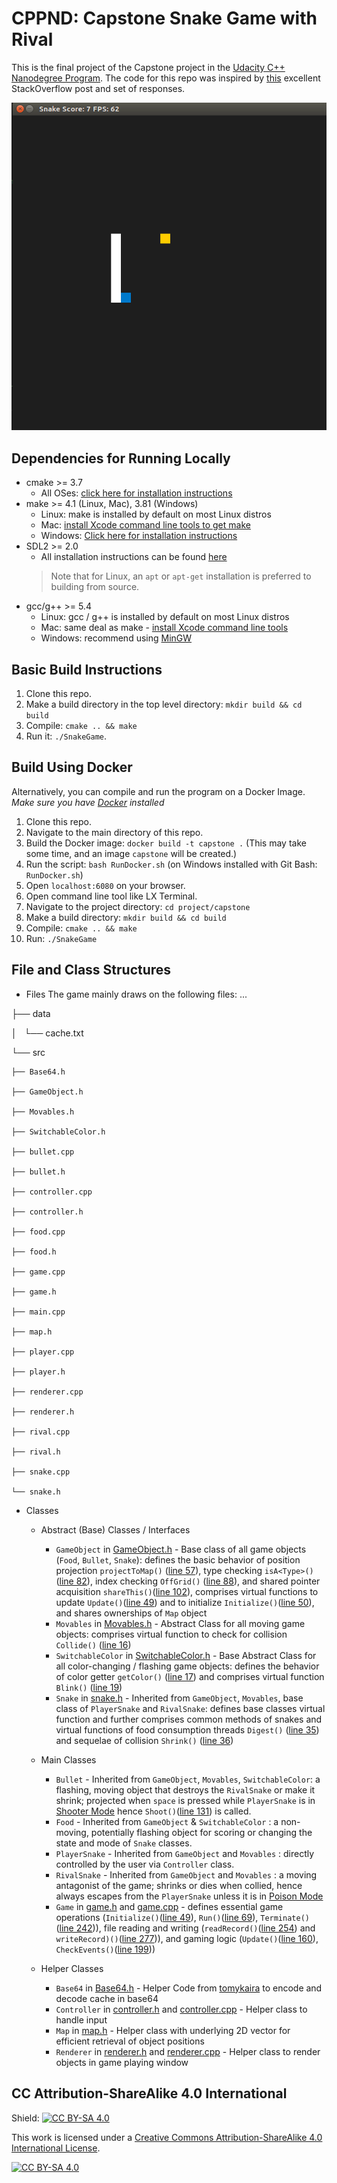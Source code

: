 # CPPND: Capstone Snake Game with Rival

This is the final project of the Capstone project in the [Udacity C++ Nanodegree Program](https://www.udacity.com/course/c-plus-plus-nanodegree--nd213). The code for this repo was inspired by [this](https://codereview.stackexchange.com/questions/212296/snake-game-in-c-with-sdl) excellent StackOverflow post and set of responses.

<img src="snake_game.gif"/>


## Dependencies for Running Locally
* cmake >= 3.7
  * All OSes: [click here for installation instructions](https://cmake.org/install/)
* make >= 4.1 (Linux, Mac), 3.81 (Windows)
  * Linux: make is installed by default on most Linux distros
  * Mac: [install Xcode command line tools to get make](https://developer.apple.com/xcode/features/)
  * Windows: [Click here for installation instructions](http://gnuwin32.sourceforge.net/packages/make.htm)
* SDL2 >= 2.0
  * All installation instructions can be found [here](https://wiki.libsdl.org/Installation)
  >Note that for Linux, an `apt` or `apt-get` installation is preferred to building from source.
* gcc/g++ >= 5.4
  * Linux: gcc / g++ is installed by default on most Linux distros
  * Mac: same deal as make - [install Xcode command line tools](https://developer.apple.com/xcode/features/)
  * Windows: recommend using [MinGW](http://www.mingw.org/)

## Basic Build Instructions

1. Clone this repo.
2. Make a build directory in the top level directory: `mkdir build && cd build`
3. Compile: `cmake .. && make`
4. Run it: `./SnakeGame`.

## Build Using Docker

Alternatively, you can compile and run the program on a Docker Image.
*Make sure you have [Docker](https://www.docker.com/get-started) installed*
1. Clone this repo.
2. Navigate to the main directory of this repo.
3. Build the Docker image: `docker build -t capstone .` (This may take some time, and an image `capstone` will be created.)
4. Run the script: `bash RunDocker.sh` (on Windows installed with Git Bash: `RunDocker.sh`)
5. Open `localhost:6080` on your browser.
6. Open command line tool like LX Terminal.
7. Navigate to the project directory: `cd project/capstone`
8. Make a build directory: `mkdir build && cd build`
9. Compile: `cmake .. && make`
10. Run: `./SnakeGame`

## File and Class Structures
* Files
The game mainly draws on the following files:
...

├── data

│   └── cache.txt

└── src

    ├── Base64.h

    ├── GameObject.h

    ├── Movables.h

    ├── SwitchableColor.h

    ├── bullet.cpp

    ├── bullet.h

    ├── controller.cpp

    ├── controller.h

    ├── food.cpp

    ├── food.h

    ├── game.cpp

    ├── game.h

    ├── main.cpp

    ├── map.h

    ├── player.cpp

    ├── player.h

    ├── renderer.cpp

    ├── renderer.h

    ├── rival.cpp

    ├── rival.h

    ├── snake.cpp

    └── snake.h


* Classes

  * Abstract (Base) Classes / Interfaces
    * `GameObject` in [GameObject.h](src/GameObject.h) - Base class of all game objects (`Food`, `Bullet`, `Snake`): defines the basic behavior of position projection `projectToMap()` ([line 57](src/GameObject.h#L57)), type checking `isA<Type>()`([line 82](src/GameObject.h#L82)), index checking `OffGrid()` ([line 88](src/GameObject.h#L88)), and shared pointer acquisition `shareThis()`([line 102](src/GameObject.h#L102)), comprises virtual functions to update `Update()`([line 49](src/GameObject.h#L49)) and to initialize `Initialize()`([line 50](src/GameObject.h#L50)), and shares ownerships of `Map` object
    * `Movables` in [Movables.h](src/Movables.h) - Abstract Class for all moving game objects: comprises virtual function to check for collision `Collide()` ([line 16](src/Movables.h#L16))
    * `SwitchableColor` in [SwitchableColor.h](src/SwitchableColor.h) - Base Abstract Class for all color-changing / flashing game objects: defines the behavior of color getter `getColor()` ([line 17](src/SwitchableColor.h#L17)) and comprises virtual function `Blink()` ([line 19](src/SwitchableColor.h#L19))
    * `Snake` in [snake.h](src/snake.h) - Inherited from `GameObject`, `Movables`, base class of `PlayerSnake` and `RivalSnake`: defines base classes virtual function and further comprises common methods of snakes and virtual functions of food consumption threads `Digest()` ([line 35](src/snake.h#L35)) and sequelae of collision `Shrink()` ([line 36](src/snake.h#L36))

  * Main Classes
    * `Bullet` - Inherited from `GameObject`, `Movables`, `SwitchableColor`: a flashing, moving object that destroys the `RivalSnake` or make it shrink; projected when `space` is pressed while `PlayerSnake` is in [Shooter Mode](#Shooter-Mode) hence `Shoot()`([line 131](src/player.cpp#L131)) is called.
    * `Food` - Inherited from `GameObject` & `SwitchableColor` : a non-moving, potentially flashing object for scoring or changing the state and mode of `Snake` classes.
    * `PlayerSnake` - Inherited from `GameObject` and `Movables` : directly controlled by the user via `Controller` class.
    * `RivalSnake` - Inherited from `GameObject` and `Movables` : a moving antagonist of the game; shrinks or dies when collied, hence always escapes from the `PlayerSnake` unless it is in [Poison Mode](#Poison-Mode)
    * `Game` in [game.h](src/game.h) and [game.cpp](src/game.cpp) - defines essential game operations (`Initialize()`([line 49](src/game.cpp#L49)), `Run()`([line 69](src/game.cpp#L69)), `Terminate()`([line 242](src/game.cpp#L242))), file reading and writing (`readRecord()`([line 254](src/game.cpp#L254)) and `writeRecord)()`([line 277](src/game.cpp#L277))), and gaming logic (`Update()`([line 160](src/game.cpp#L160)), `CheckEvents()`([line 199](src/game.cpp#L199)))

  * Helper Classes
    * `Base64` in [Base64.h](src/Base64.h) - Helper Code from [tomykaira](https://gist.github.com/tomykaira/f0fd86b6c73063283afe550bc5d77594) to encode and decode cache in base64
    * `Controller` in [controller.h](src/controller.h) and [controller.cpp](sr/controller.cpp) - Helper class to handle input
    * `Map` in [map.h](src/map.h) - Helper class with underlying 2D vector for efficient retrieval of object positions
    * `Renderer` in [renderer.h](src/renderer.h) and [renderer.cpp](src/renderer.cpp) - Helper class to render objects in game playing window

## CC Attribution-ShareAlike 4.0 International

Shield: [![CC BY-SA 4.0][cc-by-sa-shield]][cc-by-sa]

This work is licensed under a
[Creative Commons Attribution-ShareAlike 4.0 International License][cc-by-sa].

[![CC BY-SA 4.0][cc-by-sa-image]][cc-by-sa]

[cc-by-sa]: http://creativecommons.org/licenses/by-sa/4.0/
[cc-by-sa-image]: https://licensebuttons.net/l/by-sa/4.0/88x31.png
[cc-by-sa-shield]: https://img.shields.io/badge/License-CC%20BY--SA%204.0-lightgrey.svg
